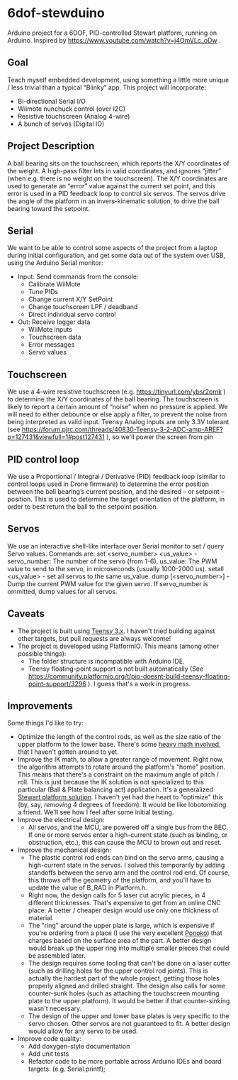 # 6dof-stewduino
Arduino project for a 6DOF, PID-controlled Stewart platform, running on Arduino. Inspired by https://www.youtube.com/watch?v=j4OmVLc_oDw .

## Goal
Teach myself embedded development, using something a little more unique / less trivial than a typical “Blinky” app. This project will incorporate:
  * Bi-directional Serial I/O
  * Wiimote nunchuck control (over I2C)
  * Resistive touchscreen (Analog 4-wire)
  * A bunch of servos (Digital IO)

## Project Description
A ball bearing sits on the touchscreen, which reports the X/Y coordinates of the weight. A high-pass filter lets in valid coordinates, and ignores “jitter” (when e.g. there is no weight on the touchscreen). The X/Y coordinates are used to generate an “error” value against the current set point, and this error is used in a PID feedback loop to control six servos. The servos drive the angle of the platform in an invers-kinematic solution, to drive the ball bearing toward the setpoint.

## Serial
We want to be able to control some aspects of the project from a laptop during initial configuration, and get some data out of the system over USB, using the Arduino Serial monitor:
  * Input: Send commands from the console:
    * Calibrate WiiMote
    * Tune PIDs
    * Change current X/Y SetPoint
    * Change touchscreen LPF / deadband
    * Direct individual servo control
  * Out: Receive logger data
    * WiiMote inputs
    * Touchscreen data
    * Error messages
    * Servo values

## Touchscreen
We use a 4-wire resistive touchscreen (e.g. https://tinyurl.com/ybsr2pmk ) to determine the X/Y coordinates of the ball bearing. The touchscreen is likely to report a certain amount of “noise” when no pressure is applied. We will need to either debounce or else apply a filter, to prevent the noise from being interpreted as valid input. Teensy Analog inputs are only 3.3V tolerant (see https://forum.pjrc.com/threads/40830-Teensy-3-2-ADC-amp-AREF?p=127431&viewfull=1#post127431 ), so we'll power the screen from pin

## PID control loop
We use a Proportional / Integral / Derivative (PID) feedback loop (similar to control loops used in Drone firmware) to determine the error position between the ball bearing’s current position, and the desired – or setpoint – position. This is used to determine the target orientation of the platform, in order to best return the ball to the setpoint position.

## Servos
We use an interactive shell-like interface over Serial monitor to set / query Servo values. Commands are:
set <servo_number> <us_value> - servo_number: The number of the servo (from 1-6). us_value: The PWM value to send to the servo, in microseconds (usually 1000-2000 us).
setall <us_value> - set all servos to the same us_value.
dump [<servo_number>] - Dump the current PWM value for the given servo. If servo_number is ommitted, dump values for all servos.

## Caveats
* The project is built using [Teensy 3.x](https://www.pjrc.com/store/teensy32.html). I haven't tried building against other targets, but pull requests are always welcome!
* The project is developed using PlatformIO. This means (among other possible things):
  * The folder structure is incompatible with Arduino IDE.
  * Teensy floating-point support is not built automatically (See https://community.platformio.org/t/pio-doesnt-build-teensy-floating-point-support/3296 ). I guess that's a work in progress.

## Improvements
Some things I'd like to try:
* Optimize the length of the control rods, as well as the size ratio of the upper platform to the lower base. There's some [heavy math involved](https://ac.els-cdn.com/S1000936107600570/1-s2.0-S1000936107600570-main.pdf?_tid=eeb5d700-ffc7-11e7-a68f-00000aacb361&acdnat=1516662163_113697b3470f5b083bb550353edd4053), that I haven't gotten around to yet.
* Improve the IK math, to allow a greater range of movement. Right now, the algorithm attempts to rotate around the platform's "home" position. This means that there's a constraint on the maximum angle of pitch / roll. This is just because the IK solution is not specialized to this particular (Ball & Plate balancing act) application. It's a generalized [Stewart platform solution](https://www.youtube.com/watch?v=1jrP3_1ML9M). I haven't yet had the heart to "optimize" this (by, say, *removing* 4 degrees of freedom). It would be like lobotomizing a friend. We'll see how I feel after some initial testing.
* Improve the electrical design:
  * All servos, and the MCU, are powered off a single bus from the BEC. If one or more servos enter a high-current state (such as binding, or obstruction, etc.), this can cause the MCU to brown out and reset.
* Improve the mechanical design:
  * The plastic control rod ends can bind on the servo arms, causing a high-current state in the servos. I solved this temporarily by adding standoffs between the servo arm and the control rod end. Of course, this throws off the geometry of the platform, and you'll have to update the value of B_RAD in Platform.h.
  * Right now, the design calls for 5 laser cut acrylic pieces, in 4 different thicknesses. That's expensive to get from an online CNC place. A better / cheaper design would use only one thickness of material.
  * The "ring" around the upper plate is large, which is expensive if you're ordering from a place (I use the very excellent [Ponoko](https://www.ponoko.com/)) that charges based on the surface area of the part. A better design would break up the upper ring into multiple smaller pieces that could be assembled later.
  * The design requires some tooling that can't be done on a laser cutter (such as drilling holes for the upper control rod joints). This is actually the hardest part of the whole project, getting those holes properly aligned and drilled straight. The design also calls for some counter-sunk holes (such as attaching the touchscreen mounting plate to the upper platform). It would be better if that counter-sinking wasn't necessary.
  * The design of the upper and lower base plates is very specific to the servo chosen. Other servos are not guaranteed to fit. A better design would allow for any servo to be used.
* Improve code quality:
  * Add doxygen-style documentation
  * Add unit tests
  * Refactor code to be more portable across Arduino IDEs and board targets. (e.g. Serial.printf);
